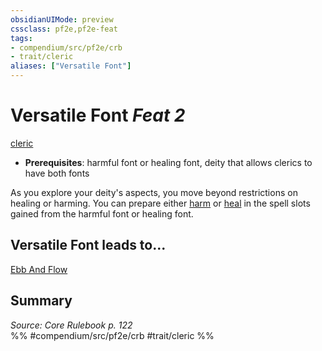 ```yaml
---
obsidianUIMode: preview
cssclass: pf2e,pf2e-feat
tags:
- compendium/src/pf2e/crb
- trait/cleric
aliases: ["Versatile Font"]
---
```

# Versatile Font  *Feat 2*  
[cleric](../../rules/traits/cleric.md)  

- **Prerequisites**: harmful font or healing font, deity that allows clerics to have both fonts

As you explore your deity's aspects, you move beyond restrictions on healing or harming. You can prepare either [harm](../spells/harm.md) or [heal](../spells/heal.md) in the spell slots gained from the harmful font or healing font.

## Versatile Font leads to...

[Ebb And Flow](ebb-and-flow-apg.md)

## Summary

*Source: Core Rulebook p. 122*  
%% #compendium/src/pf2e/crb #trait/cleric %%